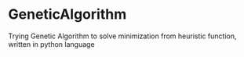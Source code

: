 # GeneticAlgorithm
Trying Genetic Algorithm to solve minimization from heuristic function, written in python language
